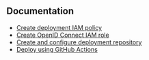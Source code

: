 ## Documentation
* [Create deployment IAM policy](docs/POLICY.md)
* [Create OpenID Connect IAM role](docs/OIDC.md)
* [Create and configure deployment repository](docs/REPO.md)
* [Deploy using GitHub Actions](docs/ACTIONS.md)
